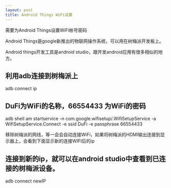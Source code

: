 ```yaml
---
layout: post
title: Android Things WiFi设置
---
```


需要为Android Things设置WiFi帐号密码


Android Things是google新推出的物联网操作系统，可以用在树梅派开发板上。

Android things开发工具是android studio，跟开发android应用有很多相似的地方。

## 利用adb连接到树梅派上

adb connect ip  

## DuFi为WiFi的名称，66554433 为WiFi的密码

adb shell am startservice -n com.google.wifisetup/.WifiSetupService -a WifiSetupService.Connect -e ssid DuFi -e passphrase 66554433 

移除树梅派的网线，等一会会自动连接WiFi，如果将树梅派的HDMI输出连接到显示器上，会看到下面显示新的连接WIFI后的ip

## 连接到新的ip，就可以在android studio中查看到已连接的树梅派设备。

adb connect  newIP  

